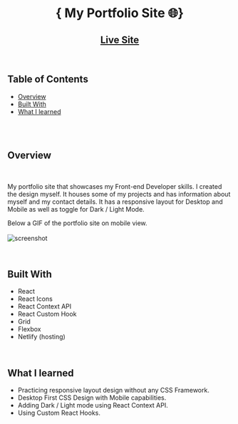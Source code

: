 <h1 align="center">{ My Portfolio Site 🌐}</h1>

<div align="center">
  <h2>
    <a href="https://world-ranking-dashboard.netlify.app/">
      Live Site
    </a>
  </h2>
</div>

<!-- TABLE OF CONTENTS -->
<br>

## Table of Contents

- [Overview](#overview)
- [Built With](#built-with)
- [What I learned](#what-i-learned)

<!-- OVERVIEW -->
<br>

<br>

## Overview

<br>

My portfolio site that showcases my Front-end Developer skills. I created the design myself. It houses some of my projects and has information about myself and my contact details. It has a responsive layout for Desktop and Mobile as well as toggle for Dark / Light Mode.

Below a GIF of the portfolio site on mobile view.
<br>
<br>
![screenshot](/src/img/portfolio-mobile.gif)

<br>

## Built With

- React
- React Icons
- React Context API
- React Custom Hook
- Grid
- Flexbox
- Netlify (hosting)

<br>

## What I learned

- Practicing responsive layout design without any CSS Framework.
- Desktop First CSS Design with Mobile capabilities.
- Adding Dark / Light mode using React Context API.
- Using Custom React Hooks.

<br>
